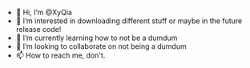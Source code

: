 - 👋 Hi, I’m @XyQia
- 👀 I’m interested in downloading different stuff or maybe in the future release code!
- 🌱 I’m currently learning how to not be a dumdum
- 💞️ I’m looking to collaborate on not being a dumdum
- 📫 How to reach me, don't.

<!---
XyQia/XyQia is a ✨ special ✨ repository because its `README.md` (this file) appears on your GitHub profile.
You can click the Preview link to take a look at your changes.
--->
